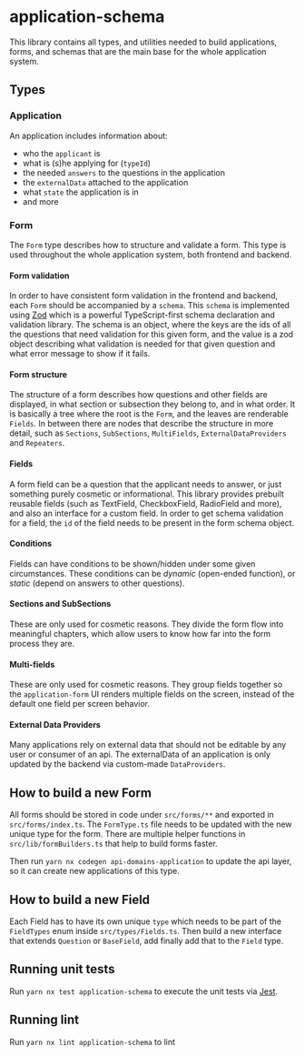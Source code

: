 # application-schema

This library contains all types, and utilities needed to build applications, forms, and schemas that are the main base for the whole application system.

## Types

### Application

An application includes information about:

- who the `applicant` is
- what is (s)he applying for (`typeId`)
- the needed `answers` to the questions in the application
- the `externalData` attached to the application
- what `state` the application is in
- and more

### Form

The `Form` type describes how to structure and validate a form. This type is used throughout the whole application system, both frontend and backend.

#### Form validation

In order to have consistent form validation in the frontend and backend, each `Form` should be accompanied by a `schema`. This `schema` is implemented using [Zod](https://github.com/vriad/zod) which is a powerful TypeScript-first schema declaration and validation library. The schema is an object, where the keys are the ids of all the questions that need validation for this given form, and the value is a zod object describing what validation is needed for that given question and what error message to show if it fails.

#### Form structure

The structure of a form describes how questions and other fields are displayed, in what section or subsection they belong to, and in what order. It is basically a tree where the root is the `Form`, and the leaves are renderable `Fields`. In between there are nodes that describe the structure in more detail, such as `Sections`, `SubSections`, `MultiFields`, `ExternalDataProviders` and `Repeaters`.

#### Fields

A form field can be a question that the applicant needs to answer, or just something purely cosmetic or informational. This library provides prebuilt reusable fields (such as TextField, CheckboxField, RadioField and more), and also an interface for a custom field. In order to get schema validation for a field, the `id` of the field needs to be present in the form schema object.

#### Conditions

Fields can have conditions to be shown/hidden under some given circumstances. These conditions can be _dynamic_ (open-ended function), or _static_ (depend on answers to other questions).

#### Sections and SubSections

These are only used for cosmetic reasons. They divide the form flow into meaningful chapters, which allow users to know how far into the form process they are.

#### Multi-fields

These are only used for cosmetic reasons. They group fields together so the `application-form` UI renders multiple fields on the screen, instead of the default one field per screen behavior.

#### External Data Providers

Many applications rely on external data that should not be editable by any user or consumer of an api. The externalData of an application is only updated by the backend via custom-made `DataProviders`.

## How to build a new Form

All forms should be stored in code under `src/forms/**` and exported in `src/forms/index.ts`. The `FormType.ts` file needs to be updated with the new unique type for the form. There are multiple helper functions in `src/lib/formBuilders.ts` that help to build forms faster.

Then run `yarn nx codegen api-domains-application` to update the api layer, so it can create new applications of this type.

## How to build a new Field

Each Field has to have its own unique `type` which needs to be part of the `FieldTypes` enum inside `src/types/Fields.ts`. Then build a new interface that extends `Question` or `BaseField`, add finally add that to the `Field` type.

## Running unit tests

Run `yarn nx test application-schema` to execute the unit tests via [Jest](https://jestjs.io).

## Running lint

Run `yarn nx lint application-schema` to lint
